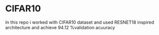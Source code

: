 # CIFAR10
In this repo i worked with CIFAR10 dataset and used RESNET18 inspired architecture and achieve 94.12 %validation acuuracy
